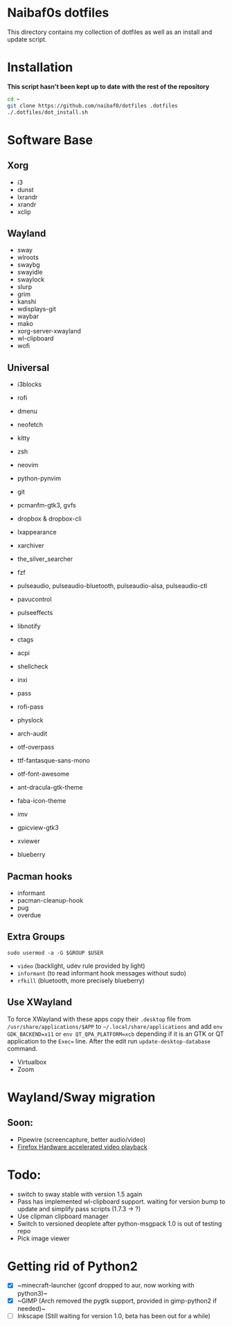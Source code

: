 Naibaf0s dotfiles
=================

This directory contains my collection of dotfiles as well as an install and
update script.

Installation 
============
**This script hasn't been kept up to date with the rest of the repository**

```bash
cd ~
git clone https://github.com/naibaf0/dotfiles .dotfiles
./.dotfiles/dot_install.sh
```

Software Base
=============

Xorg
----
* i3
* dunst
* lxrandr
* xrandr
* xclip

Wayland
-------
* sway
* wlroots
* swaybg
* swayidle
* swaylock
* slurp
* grim
* kanshi
* wdisplays-git
* waybar
* mako
* xorg-server-xwayland
* wl-clipboard
* wofi


Universal
---------
* i3blocks
* rofi
* dmenu
* neofetch
* kitty
* zsh
* neovim
* python-pynvim
* git
* pcmanfm-gtk3, gvfs
* dropbox & dropbox-cli
* lxappearance
* xarchiver
* the_silver_searcher
* fzf
* pulseaudio, pulseaudio-bluetooth, pulseaudio-alsa, pulseaudio-ctl
* pavucontrol
* pulseeffects
* libnotify
* ctags
* acpi
* shellcheck
* inxi
* pass
* rofi-pass
* physlock
* arch-audit


* otf-overpass
* ttf-fantasque-sans-mono
* otf-font-awesome

* ant-dracula-gtk-theme
* faba-icon-theme

* imv
* gpicview-gtk3
* xviewer

* blueberry

Pacman hooks
------------
* informant
* pacman-cleanup-hook
* pug
* overdue 

Extra Groups
------------
`sudo usermod -a -G $GROUP $USER`
* `video` (backlight, udev rule provided by light)
* `informant` (to read informant hook messages without sudo)
* `rfkill` (bluetooth, more precisely blueberry)

Use XWayland
------------
To force XWayland with these apps copy their `.desktop` file from 
`/usr/share/applications/$APP` to `~/.local/share/applications` and add
`env GDK_BACKEND=x11` or `env QT_QPA_PLATFORM=xcb` depending if it is an GTK or
QT application to the `Exec=` line.
After the edit run `update-desktop-database` command.
* Virtualbox
* Zoom

Wayland/Sway migration
======================

Soon:
------------
* Pipewire (screencapture, better audio/video)
* [Firefox Hardware accelerated video playback](https://bugzilla.mozilla.org/show_bug.cgi?id=1610199)

Todo:
=====
* switch to sway stable with version 1.5 again
* Pass has implemented wl-clipboard support. waiting for version bump to update and simplify pass scripts (1.7.3 -> ?)
* Use clipman clipboard manager
* Switch to versioned deoplete after python-msgpack 1.0 is out of testing repo
* Pick image viewer

Getting rid of Python2
======================
* [x] ~minecraft-launcher (gconf dropped to aur, now working with python3)~
* [x] ~GIMP (Arch removed the pygtk support, provided in gimp-python2 if needed)~
* [ ] Inkscape (Still waiting for version 1.0, beta has been out for a while)
